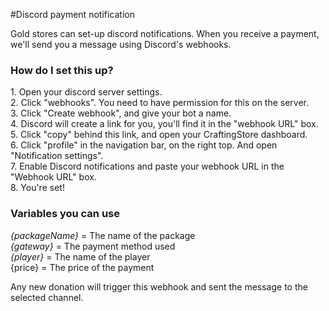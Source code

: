 #Discord payment notification

Gold stores can set-up discord notifications. When you receive a payment, we'll send you a message using Discord's webhooks.

### How do I set this up?
1\. Open your discord server settings.   
2\. Click "webhooks". You need to have permission for this on the server.  
3\. Click "Create webhook", and give your bot a name.   
4\. Discord will create a link for you, you'll find it in the "webhook URL" box.   
5\. Click "copy" behind this link, and open your CraftingStore dashboard.   
6\. Click "profile" in the navigation bar, on the right top. And open "Notification settings".   
7\. Enable Discord notifications and paste your webhook URL in the "Webhook URL" box.   
8\. You're set!

### Variables you can use
*{packageName}* = The name of the package  
*{gateway}* = The payment method used  
*{player}* = The name of the player  
{price} = The price of the payment

  
Any new donation will trigger this webhook and sent the message to the selected channel.
